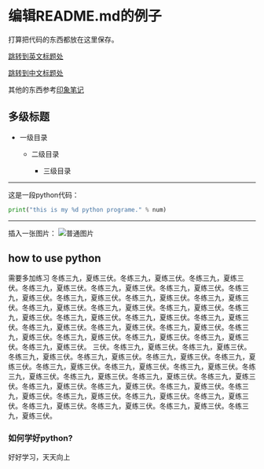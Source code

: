 # 编辑README.md的例子


打算把代码的东西都放在这里保存。

[跳转到英文标题处](#how-to-use-python)

[跳转到中文标题处](#title1)

其他的东西参考[印象笔记](http://www.yinxiang.com)

## 多级标题

* 一级目录

  * 二级目录
  
    * 三级目录
    
------
这是一段python代码：
```python
print("this is my %d python programe." % num)
```

-----
插入一张图片：
![](http://www.baidu.com/img/bdlogo.gif "普通图片")


## how to use python
需要多加练习
冬练三九，夏练三伏。冬练三九，夏练三伏。冬练三九，夏练三伏。冬练三九，夏练三伏。冬练三九，夏练三伏。冬练三九，夏练三伏。冬练三九，夏练三伏。冬练三九，夏练三伏。冬练三九，夏练三伏。冬练三九，夏练三伏。冬练三九，夏练三伏。冬练三九，夏练三伏。冬练三九，夏练三伏。冬练三九，夏练三伏。冬练三九，夏练三伏。冬练三九，夏练三伏。冬练三九，夏练三伏。冬练三九，夏练三伏。冬练三九，夏练三伏。冬练三九，夏练三伏。冬练三九，夏练三伏。冬练三九，夏练三伏。冬练三九，夏练三伏。冬练三九，夏练三伏。冬练三九，夏练三伏。
三伏。冬练三九，夏练三伏。冬练三九，夏练三伏。冬练三九，夏练三伏。冬练三九，夏练三伏。冬练三九，夏练三伏。冬练三九，夏练三伏。冬练三九，夏练三伏。冬练三九，夏练三伏。冬练三九，夏练三伏。冬练三九，夏练三伏。冬练三九，夏练三伏。冬练三九，夏练三伏。冬练三九，夏练三伏。冬练三九，夏练三伏。冬练三九，夏练三伏。冬练三九，夏练三伏。冬练三九，夏练三伏。冬练三九，夏练三伏。冬练三九，夏练三伏。冬练三九，夏练三伏。冬练三九，夏练三伏。冬练三九，夏练三伏。冬练三九，夏练三伏。冬练三九，夏练三伏。


### 如何学好python?<a name="title1" />
好好学习，天天向上




